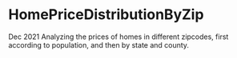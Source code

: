 # HomePriceDistributionByZip
Dec 2021
Analyzing the prices of homes in different zipcodes, first according to population, and then by state and county.
